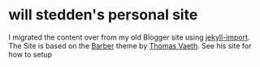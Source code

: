# will stedden's personal site
I migrated the content over from my old Blogger site using [jekyll-import](https://import.jekyllrb.com/docs/blogger/).  The Site is based on the [Barber](https://github.com/samesies/barber-jekyll) theme by [Thomas Vaeth](okay@samesies.io).  See his site for how to setup

